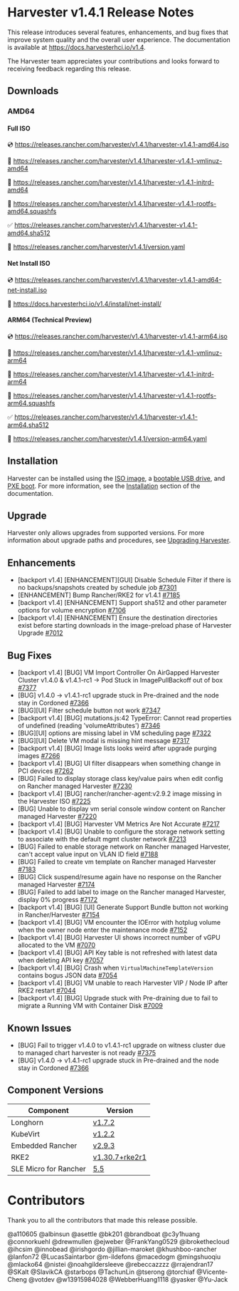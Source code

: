 # Harvester v1.4.1 Release Notes

This release introduces several features, enhancements, and bug fixes that improve system quality and the overall user experience. The documentation is available at https://docs.harvesterhci.io/v1.4.

The Harvester team appreciates your contributions and looks forward to receiving feedback regarding this release.

## Downloads

### AMD64

#### Full ISO

:cd: https://releases.rancher.com/harvester/v1.4.1/harvester-v1.4.1-amd64.iso

:file_folder: https://releases.rancher.com/harvester/v1.4.1/harvester-v1.4.1-vmlinuz-amd64

:file_folder: https://releases.rancher.com/harvester/v1.4.1/harvester-v1.4.1-initrd-amd64

:file_folder: https://releases.rancher.com/harvester/v1.4.1/harvester-v1.4.1-rootfs-amd64.squashfs

:white_check_mark: https://releases.rancher.com/harvester/v1.4.1/harvester-v1.4.1-amd64.sha512

:memo: https://releases.rancher.com/harvester/v1.4.1/version.yaml


#### Net Install ISO

:cd: https://releases.rancher.com/harvester/v1.4.1/harvester-v1.4.1-amd64-net-install.iso

:memo: https://docs.harvesterhci.io/v1.4/install/net-install/


#### ARM64 (Technical Preview)

:cd: https://releases.rancher.com/harvester/v1.4.1/harvester-v1.4.1-arm64.iso

:file_folder: https://releases.rancher.com/harvester/v1.4.1/harvester-v1.4.1-vmlinuz-arm64

:file_folder: https://releases.rancher.com/harvester/v1.4.1/harvester-v1.4.1-initrd-arm64

:file_folder: https://releases.rancher.com/harvester/v1.4.1/harvester-v1.4.1-rootfs-arm64.squashfs

:white_check_mark: https://releases.rancher.com/harvester/v1.4.1/harvester-v1.4.1-arm64.sha512

:memo: https://releases.rancher.com/harvester/v1.4.1/version-arm64.yaml



## Installation

Harvester can be installed using the [ISO image](https://docs.harvesterhci.io/v1.4/install/index), a [bootable USB drive](https://docs.harvesterhci.io/v1.4/install/usb-install), and [PXE boot](https://docs.harvesterhci.io/v1.4/install/pxe-boot-install). For more information, see the [Installation](https://docs.harvesterhci.io/v1.4/install/requirements) section of the documentation.


## Upgrade

Harvester only allows upgrades from supported versions. For more information about upgrade paths and procedures, see [Upgrading Harvester](https://docs.harvesterhci.io/v1.4/upgrade/index).



## Enhancements


- [backport v1.4] [ENHANCEMENT][GUI] Disable Schedule Filter if there is no backups/snapshots created by schedule job [#7301](https://github.com/harvester/harvester/issues/7301)
- [ENHANCEMENT] Bump Rancher/RKE2 for v1.4.1 [#7185](https://github.com/harvester/harvester/issues/7185)
- [backport v1.4] [ENHANCEMENT] Support sha512 and other parameter options for volume encryption [#7106](https://github.com/harvester/harvester/issues/7106)
- [backport v1.4] [ENHANCEMENT] Ensure the destination directories exist before starting downloads in the image-preload phase of Harvester Upgrade [#7012](https://github.com/harvester/harvester/issues/7012)


## Bug Fixes


- [backport v1.4] [BUG] VM Import Controller On AirGapped Harvester Cluster v1.4.0 & v1.4.1-rc1 -> Pod Stuck in ImagePullBackoff out of box [#7377](https://github.com/harvester/harvester/issues/7377)
- [BUG] v1.4.0 -> v1.4.1-rc1 upgrade stuck in Pre-drained and the node stay in Cordoned [#7366](https://github.com/harvester/harvester/issues/7366)
- [BUG][UI] Filter schedule button not work [#7347](https://github.com/harvester/harvester/issues/7347)
- [backport v1.4] [BUG] mutations.js:42 TypeError: Cannot read properties of undefined (reading 'volumeAttributes') [#7346](https://github.com/harvester/harvester/issues/7346)
- [BUG][UI] options are missing label in VM scheduling page  [#7322](https://github.com/harvester/harvester/issues/7322)
- [BUG][UI] Delete VM modal is missing hint message  [#7317](https://github.com/harvester/harvester/issues/7317)
- [backport v1.4] [BUG] Image lists looks weird after upgrade purging images [#7266](https://github.com/harvester/harvester/issues/7266)
- [backport v1.4] [BUG] UI filter disappears when something change in PCI devices [#7262](https://github.com/harvester/harvester/issues/7262)
- [BUG] Failed to display storage class key/value pairs when edit config on Rancher managed Harvester [#7230](https://github.com/harvester/harvester/issues/7230)
- [backport v1.4] [BUG] rancher/rancher-agent:v2.9.2 image missing in the Harvester ISO [#7225](https://github.com/harvester/harvester/issues/7225)
- [BUG] Unable to display vm serial console window content on Rancher managed Harvester  [#7220](https://github.com/harvester/harvester/issues/7220)
- [backport v1.4] [BUG] Harvester VM Metrics Are Not Accurate [#7217](https://github.com/harvester/harvester/issues/7217)
- [backport v1.4] [BUG] Unable to configure the storage network setting to associate with the default mgmt cluster network [#7213](https://github.com/harvester/harvester/issues/7213)
- [BUG] Failed to enable storage network on Rancher managed Harvester, can't accept value input on VLAN ID field [#7188](https://github.com/harvester/harvester/issues/7188)
- [BUG] Failed to create vm template on Rancher managed Harvester [#7183](https://github.com/harvester/harvester/issues/7183)
- [BUG] Click suspend/resume again have no response on the Rancher managed Harvester [#7174](https://github.com/harvester/harvester/issues/7174)
- [BUG] Failed to add label to image on the Rancher managed Harvester, display 0% progress  [#7172](https://github.com/harvester/harvester/issues/7172)
- [backport v1.4] [BUG] [UI] Generate Support Bundle button not working in Rancher/Harvester [#7154](https://github.com/harvester/harvester/issues/7154)
- [backport v1.4] [BUG] VM encounter the IOError with hotplug volume when the owner node enter the maintenance mode [#7152](https://github.com/harvester/harvester/issues/7152)
- [backport v1.4] [BUG] Harvester UI shows incorrect number of vGPU allocated to the VM [#7070](https://github.com/harvester/harvester/issues/7070)
- [backport v1.4] [BUG] API Key table is not refreshed with latest data when deleting API key [#7057](https://github.com/harvester/harvester/issues/7057)
- [backport v1.4] [BUG] Crash when `VirtualMachineTemplateVersion` contains bogus JSON data [#7054](https://github.com/harvester/harvester/issues/7054)
- [backport v1.4] [BUG]  VM unable to reach Harvester VIP / Node IP after RKE2 restart [#7044](https://github.com/harvester/harvester/issues/7044)
- [backport v1.4] [BUG] Upgrade  stuck with Pre-draining due to fail to migrate a Running VM with Container Disk [#7009](https://github.com/harvester/harvester/issues/7009)


## Known Issues

- [BUG] Fail to trigger v1.4.0 to v1.4.1-rc1 upgrade on witness cluster due to managed chart harvester is not ready [#7375](https://github.com/harvester/harvester/issues/7375)
- [BUG] v1.4.0 -> v1.4.1-rc1 upgrade stuck in Pre-drained and the node stay in Cordoned [#7366](https://github.com/harvester/harvester/issues/7366)



## Component Versions

| Component | Version |
| --- | --- |
| Longhorn | [v1.7.2](https://github.com/longhorn/longhorn/releases/tag/v1.7.2) |
| KubeVirt | [v1.2.2](https://github.com/kubevirt/kubevirt/releases/tag/v1.2.2) |
| Embedded Rancher | [v2.9.3](https://github.com/rancher/rancher/releases/tag/v2.9.3) |
| RKE2 | [v1.30.7+rke2r1](https://github.com/rancher/rke2/releases/tag/v1.30.7%2Brke2r1) |
| SLE Micro for Rancher | [5.5](https://github.com/harvester/os2/releases/tag/v1.4-20241226)|

# Contributors

Thank you to all the contributors that made this release possible.

@a110605
@albinsun
@asettle
@bk201
@brandboat
@c3y1huang
@connorkuehl
@drewmullen
@ejweber
@FrankYang0529
@ibrokethecloud
@ihcsim
@innobead
@irishgordo
@jillian-maroket
@khushboo-rancher
@lanfon72
@LucasSaintarbor
@m-ildefons
@macedogm
@mingshuoqiu
@mlacko64
@nistei
@noahgildersleeve
@rebeccazzzz
@rrajendran17
@SKalt
@SlavikCA
@starbops
@TachunLin
@tserong
@torchiaf
@Vicente-Cheng
@votdev
@w13915984028
@WebberHuang1118
@yasker
@Yu-Jack
